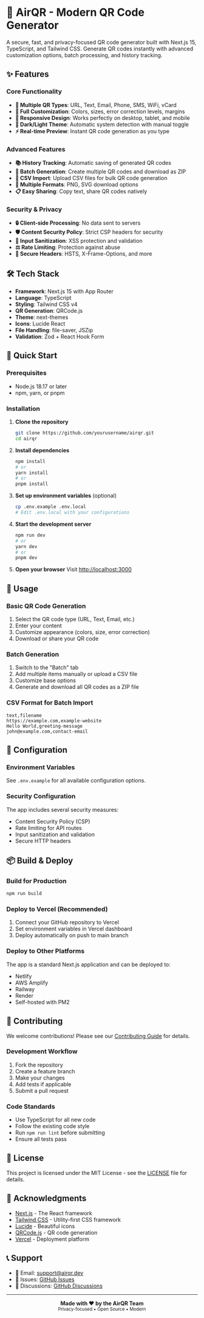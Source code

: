 # 🚀 AirQR - Modern QR Code Generator

A secure, fast, and privacy-focused QR code generator built with Next.js 15, TypeScript, and Tailwind CSS. Generate QR codes instantly with advanced customization options, batch processing, and history tracking.

## ✨ Features

### Core Functionality

- **🎯 Multiple QR Types**: URL, Text, Email, Phone, SMS, WiFi, vCard
- **🎨 Full Customization**: Colors, sizes, error correction levels, margins
- **📱 Responsive Design**: Works perfectly on desktop, tablet, and mobile
- **🌙 Dark/Light Theme**: Automatic system detection with manual toggle
- **⚡ Real-time Preview**: Instant QR code generation as you type

### Advanced Features

- **📚 History Tracking**: Automatic saving of generated QR codes
- **🔄 Batch Generation**: Create multiple QR codes and download as ZIP
- **📁 CSV Import**: Upload CSV files for bulk QR code generation
- **💾 Multiple Formats**: PNG, SVG download options
- **📋 Easy Sharing**: Copy text, share QR codes natively

### Security & Privacy

- **🔒 Client-side Processing**: No data sent to servers
- **🛡️ Content Security Policy**: Strict CSP headers for security
- **🚫 Input Sanitization**: XSS protection and validation
- **⚖️ Rate Limiting**: Protection against abuse
- **🔐 Secure Headers**: HSTS, X-Frame-Options, and more

## 🛠️ Tech Stack

- **Framework**: Next.js 15 with App Router
- **Language**: TypeScript
- **Styling**: Tailwind CSS v4
- **QR Generation**: QRCode.js
- **Theme**: next-themes
- **Icons**: Lucide React
- **File Handling**: file-saver, JSZip
- **Validation**: Zod + React Hook Form

## 🚀 Quick Start

### Prerequisites

- Node.js 18.17 or later
- npm, yarn, or pnpm

### Installation

1. **Clone the repository**

   ```bash
   git clone https://github.com/yourusername/airqr.git
   cd airqr
   ```

2. **Install dependencies**

   ```bash
   npm install
   # or
   yarn install
   # or
   pnpm install
   ```

3. **Set up environment variables** (optional)

   ```bash
   cp .env.example .env.local
   # Edit .env.local with your configurations
   ```

4. **Start the development server**

   ```bash
   npm run dev
   # or
   yarn dev
   # or
   pnpm dev
   ```

5. **Open your browser**
   Visit [http://localhost:3000](http://localhost:3000)

## 📖 Usage

### Basic QR Code Generation

1. Select the QR code type (URL, Text, Email, etc.)
2. Enter your content
3. Customize appearance (colors, size, error correction)
4. Download or share your QR code

### Batch Generation

1. Switch to the "Batch" tab
2. Add multiple items manually or upload a CSV file
3. Customize base options
4. Generate and download all QR codes as a ZIP file

### CSV Format for Batch Import

```csv
text,filename
https://example.com,example-website
Hello World,greeting-message
john@example.com,contact-email
```

## 🔧 Configuration

### Environment Variables

See `.env.example` for all available configuration options.

### Security Configuration

The app includes several security measures:

- Content Security Policy (CSP)
- Rate limiting for API routes
- Input sanitization and validation
- Secure HTTP headers

## 📦 Build & Deploy

### Build for Production

```bash
npm run build
```

### Deploy to Vercel (Recommended)

1. Connect your GitHub repository to Vercel
2. Set environment variables in Vercel dashboard
3. Deploy automatically on push to main branch

### Deploy to Other Platforms

The app is a standard Next.js application and can be deployed to:

- Netlify
- AWS Amplify
- Railway
- Render
- Self-hosted with PM2

## 🤝 Contributing

We welcome contributions! Please see our [Contributing Guide](CONTRIBUTING.md) for details.

### Development Workflow

1. Fork the repository
2. Create a feature branch
3. Make your changes
4. Add tests if applicable
5. Submit a pull request

### Code Standards

- Use TypeScript for all new code
- Follow the existing code style
- Run `npm run lint` before submitting
- Ensure all tests pass

## 📄 License

This project is licensed under the MIT License - see the [LICENSE](LICENSE) file for details.

## 🙏 Acknowledgments

- [Next.js](https://nextjs.org/) - The React framework
- [Tailwind CSS](https://tailwindcss.com/) - Utility-first CSS framework
- [Lucide](https://lucide.dev/) - Beautiful icons
- [QRCode.js](https://github.com/soldair/node-qrcode) - QR code generation
- [Vercel](https://vercel.com/) - Deployment platform

## 📞 Support

- 📧 Email: support@airqr.dev
- 🐛 Issues: [GitHub Issues](https://github.com/yourusername/airqr/issues)
- 💬 Discussions: [GitHub Discussions](https://github.com/yourusername/airqr/discussions)

---

<div align="center">
  <strong>Made with ❤️ by the AirQR Team</strong>
  <br>
  <sub>Privacy-focused • Open Source • Modern</sub>
</div>
